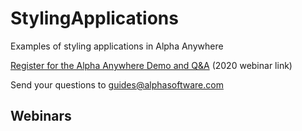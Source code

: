 # StylingApplications

Examples of styling applications in Alpha Anywhere

[Register for the Alpha Anywhere Demo and Q&A](https://register.gotowebinar.com/register/2151904088840275725) (2020 webinar link)

Send your questions to [guides@alphasoftware.com](mailto:guides@alphasoftware.com)

## Webinars

<style>A series webinars on styling applications in Alpha Anywhere</style>


### <style> Part 1 - March 6, 2019

The first installment of a series of webinars on styling applications. In part 1, we start at the beginning. We discuss what an application _is_, define CSS, give a high-level overview of [Combinators](https://developer.mozilla.org/en-US/docs/Learn/CSS/Building_blocks/Selectors/Combinators) with a deep-ish dive into the [_.classname_ combinator](https://developer.mozilla.org/en-US/docs/Web/CSS/Descendant_combinator), breifly touch on Alpha Web Themes (what they are), and go through a demonstration of how to style buttons in a UX separately from the core web theme. 

[Watch the Webinar on YouTube!](https://youtu.be/TdIpjWX59AE)

### <style> Part 2 - March 27, 2019

In part 2, we take a look at using Style Tweaks to modify a system style - Alpha - and taking a look at how you might approach building up a set of Style Tweaks to modify the style for a project. We also talk about [Sass](https://sass-lang.com/) variables and nesting - a technique for grouping [descendent combinators](https://developer.mozilla.org/en-US/docs/Web/CSS/Descendant_combinator) with the same parent.

[Watch the Webinar on YouTube!](https://youtu.be/Udn-OTXaM0Y)

### Styling Apps - January 29, 2020

In this presentation, we take a look at the tools available in Alpha Anywhere for modifying the style of an application. This is a high-level overview of the various builders and settings in Alpha Anywhere used to style applications. The presentation for this webinar can be found in the 'presentations' directory of this repository.

# Change Log
- Jan 29, 2019: Uploaded presentation for Jan 29, 2020 webinar
- Aug  2, 2019: Added UX components & styles created as part of the July 31, 2019 Webinar
- Mar 28, 2019: Updated README
- Mar 28, 2019: Created Repository
